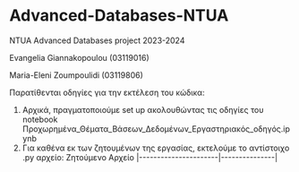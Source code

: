 # Advanced-Databases-NTUA
NTUA Advanced Databases project 2023-2024 

Evangelia Giannakopoulou (03119016)

Maria-Eleni Zoumpoulidi (03119806)

Παρατίθενται οδηγίες για την εκτέλεση του κώδικα:
1) Αρχικά, πραγματοποιούμε set up ακολουθώντας τις οδηγίες του notebook Προχωρημένα_Θέματα_Βάσεων_Δεδομένων_Εργαστηριακός_οδηγός.ipynb
2) Για καθένα εκ των ζητουμένων της εργασίας, εκτελούμε το αντίστοιχο .py αρχείο:
     Ζητούμενο           Αρχείο
|----------------------|---------------| 
